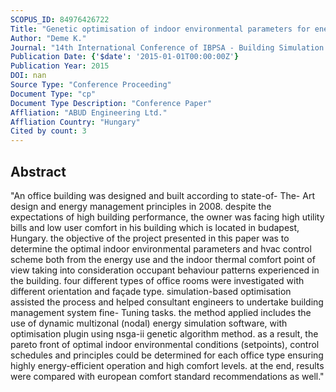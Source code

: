 ```yaml
---
SCOPUS_ID: 84976426722
Title: "Genetic optimisation of indoor environmental parameters for energy use and comfort - A case study for cool-humid climate"
Author: "Deme K."
Journal: "14th International Conference of IBPSA - Building Simulation 2015, BS 2015, Conference Proceedings"
Publication Date: {'$date': '2015-01-01T00:00:00Z'}
Publication Year: 2015
DOI: nan
Source Type: "Conference Proceeding"
Document Type: "cp"
Document Type Description: "Conference Paper"
Affliation: "ABUD Engineering Ltd."
Affliation Country: "Hungary"
Cited by count: 3
---
```


## Abstract
"An office building was designed and built according to state-of- The- Art design and energy management principles in 2008. despite the expectations of high building performance, the owner was facing high utility bills and low user comfort in his building which is located in budapest, Hungary. the objective of the project presented in this paper was to determine the optimal indoor environmental parameters and hvac control scheme both from the energy use and the indoor thermal comfort point of view taking into consideration occupant behaviour patterns experienced in the building. four different types of office rooms were investigated with different orientation and façade type. simulation-based optimisation assisted the process and helped consultant engineers to undertake building management system fine- Tuning tasks. the method applied includes the use of dynamic multizonal (nodal) energy simulation software, with optimisation plugin using nsga-ii genetic algorithm method. as a result, the pareto front of optimal indoor environmental conditions (setpoints), control schedules and principles could be determined for each office type ensuring highly energy-efficient operation and high comfort levels. at the end, results were compared with european comfort standard recommendations as well."
